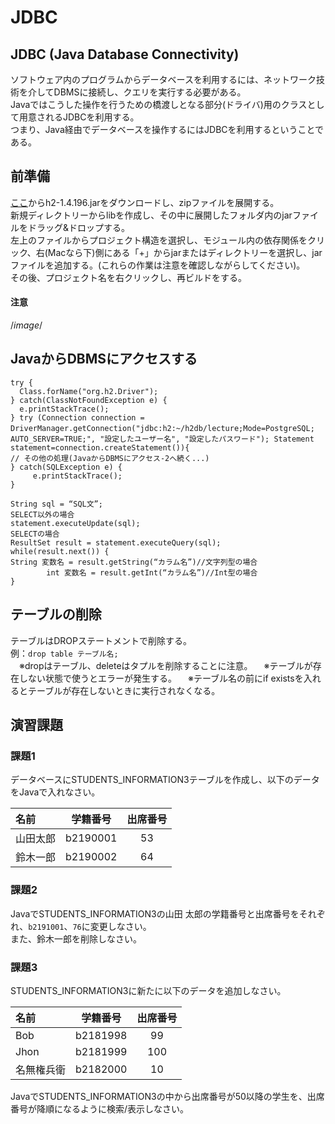 # JDBC

## JDBC (Java Database Connectivity)

ソフトウェア内のプログラムからデータベースを利用するには、ネットワーク技術を介してDBMSに接続し、クエリを実行する必要がある。</br>
Javaではこうした操作を行うための橋渡しとなる部分(ドライバ)用のクラスとして用意されるJDBCを利用する。</br>
つまり、Java経由でデータベースを操作するにはJDBCを利用するということである。</br>


## 前準備
[ここ](https://jar-download.com/artifacts/com.h2database/h2/1.4.196/source-code)からh2-1.4.196.jarをダウンロードし、zipファイルを展開する。</br>
新規ディレクトリーからlibを作成し、その中に展開したフォルダ内のjarファイルをドラッグ&ドロップする。</br>
左上のファイルからプロジェクト構造を選択し、モジュール内の依存関係をクリック、右(Macなら下)側にある「+」からjarまたはディレクトリーを選択し、jarファイルを追加する。(これらの作業は注意を確認しながらしてください)。</br>
その後、プロジェクト名を右クリックし、再ビルドをする。</br>
#### 注意
/*image*/


## JavaからDBMSにアクセスする

```
try {
  Class.forName("org.h2.Driver");
} catch(ClassNotFoundException e) {
  e.printStackTrace();
} try (Connection connection = DriverManager.getConnection("jdbc:h2:~/h2db/lecture;Mode=PostgreSQL;　AUTO_SERVER=TRUE;", "設定したユーザー名", "設定したパスワード"); Statement statement=connection.createStatement()){
// その他の処理(JavaからDBMSにアクセス-2へ続く...)
} catch(SQLException e) {
     e.printStackTrace();
}
```
```
String sql = “SQL文”;
SELECT以外の場合
statement.executeUpdate(sql);
SELECTの場合
ResultSet result = statement.executeQuery(sql);
while(result.next()) {
String 変数名 = result.getString(“カラム名”)//文字列型の場合
		int 変数名 = result.getInt(“カラム名”)//Int型の場合
}
```


## テーブルの削除

テーブルはDROPステートメントで削除する。</br>
例：`drop table テーブル名;`</br>
　※dropはテーブル、deleteはタプルを削除することに注意。
　※テーブルが存在しない状態で使うとエラーが発生する。
　※テーブル名の前にif existsを入れるとテーブルが存在しないときに実行されなくなる。


## 演習課題

### 課題1
データベースにSTUDENTS_INFORMATION3テーブルを作成し、以下のデータをJavaで入れなさい。

|名前   |学籍番号  |出席番号|
|:-----|---------|:-----:|
|山田太郎|b2190001|53     |
|鈴木一郎|b2190002|64     |

### 課題2
JavaでSTUDENTS_INFORMATION3の山田 太郎の学籍番号と出席番号をそれぞれ、`b2191001`、`76`に変更しなさい。</br>
また、鈴木一郎を削除しなさい。</br>

### 課題3
STUDENTS_INFORMATION3に新たに以下のデータを追加しなさい。

|名前     |学籍番号 |出席番号|
|:-------|--------|:-----:|
|Bob     |b2181998|99     |
|Jhon    |b2181999|100    |
|名無権兵衛|b2182000|10     |

JavaでSTUDENTS_INFORMATION3の中から出席番号が50以降の学生を、出席番号が降順になるように検索/表示しなさい。</br>
